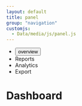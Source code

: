 ```yaml
---
layout: default
title: panel
group: "navigation"
customjs:
  - Data/media/js/panel.js
---
```


<div class="container-fluid">
  <div class="row">
    <div class="col-sm-3 col-md-2 sidebar">
      <ul class="nav nav-sidebar">
        <li><button id="overview" type="button" class="btn btn-primary">overview</button></li>
        <li><a >Reports</a></li>
        <li><a >Analytics</a></li>
        <li><a >Export</a></li>
      </ul>
    </div>
    <div class="col-sm-9 col-sm-offset-3 col-md-10 col-md-offset-2 main">
      <h1 class="page-header">Dashboard</h1>
      <div class="row placeholders" >
      </div>
    </div>
  </div>
</div>  
